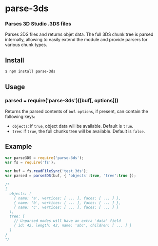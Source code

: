 parse-3ds
=========
### Parses 3D Studio .3DS files

Parses 3DS files and returns objet data. The full 3DS chunk tree is parsed internally, allowing to easily extend the module and provide parsers for various chunk types.

Install
-------

```bash
$ npm install parse-3ds
```

Usage
-----

### parsed = require('parse-3ds')((buf[, options])) ###

Returns the parsed contents of `buf`. `options`, if present, can contain the following keys:
* `objects`: if `true`, object data will be available. Default is `true`.
* `tree`: if `true`, the full chunks tree will be available. Default is `false`.

Example
-------

```javascript
var parse3DS = require('parse-3ds');
var fs = require('fs');

var buf = fs.readFileSync('test.3ds');
var parsed = parse3DS(buf, { 'objects':true, 'tree':true });

/*
{ 
  objects: [ 
    { name: 'a', vertices: [ ... ], faces: [ ... ] },
    { name: 'b', vertices: [ ... ], faces: [ ... ] },
    { name: 'c', vertices: [ ... ], faces: [ ... ] }
  ],
  tree: [
    // Unparsed nodes will have an extra 'data' field
    { id: 42, length: 42, name: 'abc', children: [ ... ] }
  ]
}
*/
```
